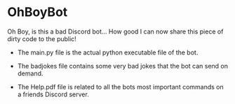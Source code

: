 # OhBoyBot

Oh Boy, is this a bad Discord bot...
How good I can now share this piece of dirty code to the public!

- The main.py file is the actual python executable file of the bot.

- The badjokes file contains some very bad jokes that the bot can send on demand.

- The Help.pdf file is related to all the bots most important commands on a friends Discord server.
